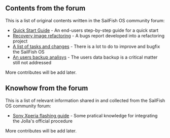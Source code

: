 ## Contents from the forum

This is a list of original contents written in the SailFish OS community forum:

* [Quick Start Guide](./quick-start-guide.md) - An end-users step-by-step guide for a quick start
* [Recovery image refactoring](./recovery-image-refactoring.md) - A bugs report developed into a refactoring project
* [A list of tasks and changes](./tasks-and-changes-todo.md) - There is a lot to do to improve and bugfix the SailFish OS
* [An users backup analisys](./users-backup-analisys.md) - The users data backup is a critical matter still not addressed

More contributes will be add later.

## Knowhow from the forum

This is a list of relevant information shared in and collected from the SailFish OS community forum:

* [Sony Xperia flashing guide](./knowhow/flashing-tools-for-Xperia-phones.md)  - Some pratical knowledge for integrating the Jolla's official procedure

More contributes will be add later.
